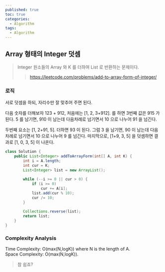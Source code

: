 ```yaml
---
published: true
toc: true
categories:
  - Algorithm
tags:
  - Algorithm
---
```

## Array 형태의 Integer 덧셈
> Integer 원소들의 Array 와 K 를 더하여 List<Integer> 로 반환하는 문제이다.
>> <https://leetcode.com/problems/add-to-array-form-of-integer/>


### 로직
서로 덧셈을 하되, 자리수만 잘 맞추어 주면 된다.

다음 숫자를 더해보자 123 + 912, 처음에는 [1, 2, 3+912]. 를 하면 3번째 값은 915 가 된다. 5 를 남기면, 910 이 남는데 다음차례로 넘기면서 10 으로 나누어 91 을 넘긴다.

두번째 요소는 [1, 2+91, 5]. 더하면 93 이 된다. 그럼 3 을 남기면, 90 이 남는데 다음차례로 넘기면서 10 으로 나누어 9 를 넘긴다. 마지막으로, [1+9, 3, 5] 을 덧셈하면 결과로 [1, 0, 3, 5] 이 나온다.

```java
class Solution {
    public List<Integer> addToArrayForm(int[] A, int K) {
        int i = A.length;
        int cur = K;
        List<Integer> list = new ArrayList();
        
        while (--i >= 0 || cur > 0) {
            if (i >= 0)
                cur += A[i];
            list.add(cur % 10);
            cur /= 10;
        }
        
        Collections.reverse(list);
        return list;
    }
}
```

### Complexity Analysis  
Time Complexity: O(max(N,logK)) where N is the length of A.   
Space Complexity: O(max(N,logK)). 

> 참 쉽죠?